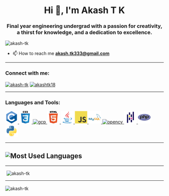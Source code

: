 <h1 align="center">Hi 👋, I'm Akash T K</h1>
<h3 align="center">Final year engineering undergrad with a passion for creativity, a thirst for knowledge, and a dedication to excellence.</h3>

<p align="left"> <img src="https://komarev.com/ghpvc/?username=akash-tk&label=Profile%20views&color=0e75b6&style=flat" alt="akash-tk" /> </p>

- 📫 How to reach me **akash.tk333@gmail.com**

---

<h3 align="left">Connect with me:</h3>
<p align="left">
<a href="https://linkedin.com/in/akash-tk" target="blank"><img align="center" src="https://raw.githubusercontent.com/rahuldkjain/github-profile-readme-generator/master/src/images/icons/Social/linked-in-alt.svg" alt="akash-tk" height="30" width="40" /></a>
<a href="https://instagram.com/akashtk18" target="blank"><img align="center" src="https://raw.githubusercontent.com/rahuldkjain/github-profile-readme-generator/master/src/images/icons/Social/instagram.svg" alt="akashtk18" height="30" width="40" /></a>
</p>

---

<h3 align="left">Languages and Tools:</h3>
<p align="left"> <a href="https://www.cprogramming.com/" target="_blank" rel="noreferrer"> <img src="https://raw.githubusercontent.com/devicons/devicon/master/icons/c/c-original.svg" alt="c" width="40" height="40"/> </a> <a href="https://www.w3schools.com/css/" target="_blank" rel="noreferrer"> <img src="https://raw.githubusercontent.com/devicons/devicon/master/icons/css3/css3-original-wordmark.svg" alt="css3" width="40" height="40"/> </a> <a href="https://cloud.google.com" target="_blank" rel="noreferrer"> <img src="https://www.vectorlogo.zone/logos/google_cloud/google_cloud-icon.svg" alt="gcp" width="40" height="40"/> </a> <a href="https://www.w3.org/html/" target="_blank" rel="noreferrer"> <img src="https://raw.githubusercontent.com/devicons/devicon/master/icons/html5/html5-original-wordmark.svg" alt="html5" width="40" height="40"/> </a> <a href="https://www.java.com" target="_blank" rel="noreferrer"> <img src="https://raw.githubusercontent.com/devicons/devicon/master/icons/java/java-original.svg" alt="java" width="40" height="40"/> </a> <a href="https://developer.mozilla.org/en-US/docs/Web/JavaScript" target="_blank" rel="noreferrer"> <img src="https://raw.githubusercontent.com/devicons/devicon/master/icons/javascript/javascript-original.svg" alt="javascript" width="40" height="40"/> </a> <a href="https://www.mysql.com/" target="_blank" rel="noreferrer"> <img src="https://raw.githubusercontent.com/devicons/devicon/master/icons/mysql/mysql-original-wordmark.svg" alt="mysql" width="40" height="40"/> </a> <a href="https://opencv.org/" target="_blank" rel="noreferrer"> <img src="https://www.vectorlogo.zone/logos/opencv/opencv-icon.svg" alt="opencv" width="40" height="40"/> </a> <a href="https://pandas.pydata.org/" target="_blank" rel="noreferrer"> <img src="https://raw.githubusercontent.com/devicons/devicon/2ae2a900d2f041da66e950e4d48052658d850630/icons/pandas/pandas-original.svg" alt="pandas" width="40" height="40"/> </a> <a href="https://www.php.net" target="_blank" rel="noreferrer"> <img src="https://raw.githubusercontent.com/devicons/devicon/master/icons/php/php-original.svg" alt="php" width="40" height="40"/> </a> <a href="https://www.python.org" target="_blank" rel="noreferrer"> <img src="https://raw.githubusercontent.com/devicons/devicon/master/icons/python/python-original.svg" alt="python" width="40" height="40"/> </a> </p>

---

## ![Most Used Languages](https://github-readme-stats.vercel.app/api/top-langs?username=akash-tk&layout=compact&langs_count=10&role=owner,collaborator&theme=transparent&border_color=30363d&count-private=true)

---

<p>&nbsp;<img align="center" src="https://github-readme-stats.vercel.app/api?username=akash-tk&show_icons=true&locale=en&theme=transparent&border_color=30363d" alt="akash-tk" /></p>

---

<p><img align="center" src="https://github-readme-streak-stats.herokuapp.com/?user=akash-tk&theme=transparent&border_color=30363d" alt="akash-tk" /></p>
